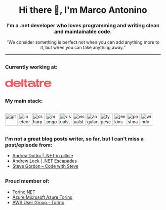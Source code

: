 
<h1 align="center">Hi there 👋, I'm Marco Antonino</h1>

<h3 align="center">
  I'm a .net developer who loves programming and writing clean and
  maintainable code.
</h3>

<div style="text-align: center">
  <q style="text-align: center"
    >We consider something is perfect not when you can add anything more to
    it, but when you can take anything away.</q
  >
</div>

<hr>

<h3 style="margin-top: 30px;"> Currently working at:</h3>

<a href="https://www.deltatre.com/"><svg width="150" height="50" version="1.1" viewBox="0 0 146 25" xmlns="http://www.w3.org/2000/svg" xmlns:xlink="http://www.w3.org/1999/xlink"><path d="M66.468.001l-5.555 1.852v3.895h-2.7v3.479h2.7v9.418c0 4.452 1.592 6.354 5.319 6.354 1.649 0 2.765-.557 3.114-1.082v-4.049c-.519.288-1.083.334-1.621.334-1.043 0-1.257-.69-1.257-1.73V9.237h2.876V5.749h-2.876V.001zm37.56 0l-5.554 1.852v3.895h-2.702v3.479h2.702v9.418c0 4.452 1.59 6.354 5.317 6.354 1.65 0 2.765-.557 3.114-1.082v-4.049c-.517.288-1.082.334-1.62.334-1.044 0-1.257-.69-1.257-1.73V9.237h2.875V5.749h-2.875V.001zm10.377 8.013V5.749h-5.803v18.872h5.411V15.12v-.041c0-3.048 2.885-5.518 6.441-5.518.58 0 1.157.07 1.721.206v-4.47c-.154 0-.307-.01-.462-.01a10.97 10.97 0 0 0-7.31 2.731l.002-.004zm13.132 4.845c.802-1.918 2.62-3.55 6.251-3.55 3.631 0 6.097 1.653 6.333 3.55h-12.584zm18.456 2.285c0-4.547-3.126-9.857-11.867-9.857-8.742 0-11.818 5.31-11.818 9.857 0 4.548 3.096 9.856 11.843 9.856 6.315 0 9.686-2.771 11.07-6.024h-5.197c-1.236 1.17-2.845 2.003-5.829 2.003-4.586 0-6.114-1.96-6.856-4.109h18.51c.1-.57.151-1.147.151-1.726h-.007zm-55.9 4.044c-.949.94-4.14 1.99-6.82 1.99-5.114 0-5.986-1.15-5.986-2.567 0-1.418.872-2.566 5.982-2.566 2.68 0 5.87 1.04 6.819 1.98l.004 1.163zm4.934-.462v-3.981c0-3.55-1.7-6.263-4.913-7.846-2.17-1.07-5.04-1.612-8.529-1.612-5.204 0-8.33 1.253-10.219 2.303-.026.016 2.272 3.935 2.272 3.935s2.7-1.78 7.947-1.78c2.765 0 5.043.399 6.58 1.157 1.568.772 2.322 1.853 2.42 3.479-2.049-1.263-5.074-2.107-8.295-2.107-7.918 0-10.868 3.416-10.868 6.362 0 2.97 1.31 6.362 10.868 6.362 3.444 0 6.26-1.095 8.3-2.502.775 1.514 1.9 2.5 3.69 2.5a4.793 4.793 0 0 0 2.588-.767v-4.354s-1.836.609-1.836-1.15h-.005zm-43.95 5.898h5.802V0L51.07 1.95l.005 22.674zm-39.23-3.895c-3.556 0-6.44-2.47-6.44-5.518 0-3.047 2.88-5.521 6.435-5.521 3.556 0 6.442 2.47 6.442 5.518 0 3.047-2.884 5.517-6.442 5.517l.006.004zM18.29 8.388c-1.929-1.908-4.667-3.102-7.704-3.102C4.739 5.286 0 9.7 0 15.143S4.739 25 10.585 25c3.12 0 5.923-1.258 7.86-3.257v2.788h5.447V0L18.29 1.85v6.538zm12.59 4.47c.802-1.918 2.62-3.55 6.251-3.55 3.631 0 6.097 1.653 6.333 3.55H30.879zm6.589-7.567c-8.743-.004-11.818 5.306-11.818 9.853 0 4.548 3.096 9.856 11.842 9.856 6.316 0 9.686-2.771 11.071-6.024h-5.197c-1.235 1.17-2.845 2.003-5.829 2.003-4.586 0-6.114-1.96-6.856-4.109h18.504c.1-.57.15-1.147.15-1.726 0-4.547-3.126-9.857-11.867-9.857v.004z" fill="#F75258" fill-rule="nonzero"></path></svg></a>

<h3 align="left">My main stack:</h3>
<p style="margin-top: 30px;" align="left">
  <a href="https://git-scm.com/" target="_blank" rel="noreferrer">
    <img
      src="https://www.vectorlogo.zone/logos/git-scm/git-scm-icon.svg"
      alt="git"
      width="40"
      height="40"
    />
  </a>
  <a
    href="https://docs.microsoft.com/en-us/dotnet/core/introduction"
    target="_blank"
    rel="noreferrer"
  >
    <img
      src="https://upload.wikimedia.org/wikipedia/commons/thumb/e/ee/.NET_Core_Logo.svg/768px-.NET_Core_Logo.svg.png?20210328084203"
      alt=".netcore"
      width="40"
      height="40"
    />
  </a>
  <a
    href="https://docs.microsoft.com/en-us/dotnet/csharp/"
    target="_blank"
    rel="noreferrer"
  >
    <img
      src="https://cdn.worldvectorlogo.com/logos/c--4.svg"
      alt="csharp"
      width="40"
      height="40"
    />
  </a>
  <a href="https://www.mongodb.com/" target="_blank" rel="noreferrer">
    <img
      src="https://cdn.worldvectorlogo.com/logos/mongodb-icon-1.svg"
      alt="mongodb"
      width="40"
      height="40"
    />
  </a>
  <a
    href="https://visualstudio.microsoft.com/vs"
    target="_blank"
    rel="noreferrer"
  >
    <img
      src="https://upload.wikimedia.org/wikipedia/commons/5/59/Visual_Studio_Icon_2019.svg"
      alt="visualstudio"
      width="40"
      height="40"
    />
  </a>
  <a
    href="https://code.visualstudio.com/?wt.mc_id=DX_841432"
    target="_blank"
    rel="noreferrer"
  >
    <img
      src="https://upload.wikimedia.org/wikipedia/commons/thumb/9/9a/Visual_Studio_Code_1.35_icon.svg/768px-Visual_Studio_Code_1.35_icon.svg.png?20210804221519"
      alt="visualstudiocode"
      width="40"
      height="40"
    />
  </a>
  <a href="https://angular.io/" target="_blank" rel="noreferrer">
    <img
      src="https://cdn.worldvectorlogo.com/logos/angular-icon-1.svg"
      alt="angular"
      width="40"
      height="40"
    />
  </a>
  <a
    href="https://www.typescriptlang.org/"
    target="_blank"
    rel="noreferrer"
  >
    <img
      src="https://cdn.worldvectorlogo.com/logos/typescript.svg"
      alt="typescript"
      width="40"
      height="40"
    />
  </a>
  <a href="https://www.jenkins.io" target="_blank" rel="noreferrer">
    <img
      src="https://www.vectorlogo.zone/logos/jenkins/jenkins-icon.svg"
      alt="jenkins"
      width="40"
      height="40"
    />
  </a>
  <a href="https://postman.com" target="_blank" rel="noreferrer">
    <img
      src="https://www.vectorlogo.zone/logos/getpostman/getpostman-icon.svg"
      alt="postman"
      width="40"
      height="40"
    />
  </a>
  <a
    href="https://www.microsoft.com/en-us/p/windows-terminal/9n0dx20hk701"
    target="_blank"
    rel="noreferrer"
  >
    <img
      src="https://cdn.worldvectorlogo.com/logos/terminal-1.svg"
      alt="windowsterminal"
      width="40"
      height="40"
    />
  </a>
</p>

<h3 style="margin-top: 30px;" align="left">
  I'm not a great blog posts writer, so far, but I can't miss a post/episode
  from:
</h3>
<ul>
  <li>
    <a href="https://www.spreaker.com/show/net-in-pillole"
      >Andrea Dottor | .NET in pillole</a
    >
  </li>
  <li>
    <a href="https://andrewlock.net/">Andrew Lock | .NET Escapades</a>
  </li>
  <li>
    <a href="https://www.stevejgordon.co.uk/"
      >Steve Gordon – Code with Steve
    </a>
  </li>
</ul>

<h3 style="margin-top: 30px;"align="left">Proud member of:</h3>
<ul>
  <li>
    <a href="https://www.meetup.com/it-IT/Torino-NET-User-Group/"
      >Torino NET</a
    >
  </li>
  <li>
    <a href="https://www.meetup.com/it-IT/Meetup-Microsoft-Azure-Torino/"
      >Azure Microsoft Azure Torino</a
    >
  </li>
  <li>
    <a href="https://www.meetup.com/it-IT/AWS-User-Group-Torino/"
      >AWS User Group - Torino</a
    >
  </li>
</ul>
